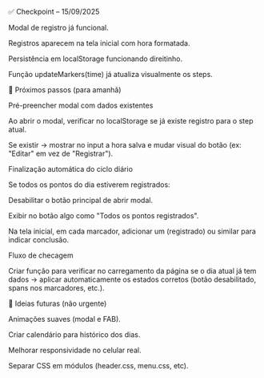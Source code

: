 ✅ Checkpoint – 15/09/2025

Modal de registro já funcional.

Registros aparecem na tela inicial com hora formatada.

Persistência em localStorage funcionando direitinho.

Função updateMarkers(time) já atualiza visualmente os steps.

📌 Próximos passos (para amanhã)

Pré-preencher modal com dados existentes

Ao abrir o modal, verificar no localStorage se já existe registro para o step atual.

Se existir → mostrar no input a hora salva e mudar visual do botão (ex: "Editar" em vez de "Registrar").

Finalização automática do ciclo diário

Se todos os pontos do dia estiverem registrados:

Desabilitar o botão principal de abrir modal.

Exibir no botão algo como "Todos os pontos registrados".

Na tela inicial, em cada marcador, adicionar um <span>(registrado)</span> ou similar para indicar conclusão.

Fluxo de checagem

Criar função para verificar no carregamento da página se o dia atual já tem dados → aplicar automaticamente os estados corretos (botão desabilitado, spans nos marcadores, etc.).

🚀 Ideias futuras (não urgente)

Animações suaves (modal e FAB).

Criar calendário para histórico dos dias.

Melhorar responsividade no celular real.

Separar CSS em módulos (header.css, menu.css, etc).